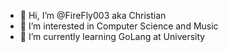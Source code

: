 - 👋 Hi, I’m @FireFly003 aka Christian
- 👀 I’m interested in Computer Science and Music
- 🌱 I’m currently learning GoLang at University
